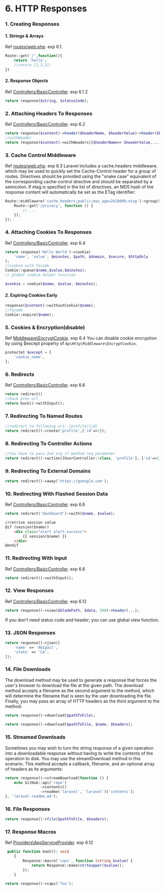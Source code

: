 # 6. HTTP Responses

### 1. Creating Responses

#### 1. Strings & Arrays
Ref [routes/web.php](../../routes/web.php). exp 6.1.
```php
Route::get('/',function(){
    return 'hello';
    //return [1,2,3];
})
```

#### 2. Response Objects
Ref [Controllers/BasicController](../../app/Http/Controllers/BasicController.php). exp 6.1.2
```php
return response($string, $statusCode);
```

### 2. Attaching Headers To Responses
Ref [Controllers/BasicController](../../app/Http/Controllers/BasicController.php). exp 6.2

```php
return response($content)->header($headerName, $headerValue)->header($headName2, $headerValue2);
//withHeader
return response($content)->withHeaders([$headerName=> $headerValue,...]);
```

### 3. Cache Control Middleware
Ref [routes/web.php](../../routes/web.php). exp 6.3
Laravel includes a cache.headers middleware, which may be used to quickly set the Cache-Control 
header for a group of routes. Directives should be provided using the "snake case" equivalent of 
the corresponding cache-control directive and should be separated by a semicolon. If etag is 
specified in the list of directives, an MD5 hash of the response content will automatically be 
set as the ETag identifier:
```php
Route::middleware('cache.headers:public;max_age=2628000;etag')->group(function () {
    Route::get('/privacy', function () {
        // ...
    });
});
```

### 4. Attaching Cookies To Responses
Ref [Controllers/BasicController](../../app/Http/Controllers/BasicController.php). exp 6.4

```php
return response('Hello World')->cookie(
    'name', 'value', $minutes, $path, $domain, $secure, $httpOnly
);
//cookie with facade
Cookie::queue($name,$value,$minutes);
// global cookie helper function

$cookie = cookie($name, $value, $minutes);
```

#### 2. Expiring Cookies Early
```php
response($content)->withoutCookie($name);
//facade
Cookie::expire($name);
```

### 5. Cookies & Encryption(disable)
Ref [Middleware\EncryptCookie](../../app/Http/Middleware/EncryptCookies.php). exp 6.4
You can disable cookie encryption by using $except property of `Ap\Http\Middleware\EncryptCookie`.
```php
protectet $except = [
    'cookie_name',
];
```

### 6. Redirects

Ref [Controllers/BasicController](../../app/Http/Controllers/BasicController.php). exp 6.6
```php
return redirect()
//back prev url
return back()->withInput();
```

### 7. Redirecting To Named Routes
```php
//redirect to following uri: /profile/{id}
return redirect()->route('profile',['id'=>1]);
```

### 8. Redirecting To Controller Actions

```php
//You have to pass 2nd arg if method req parameter
return redirect()->action([UserController::class, 'profile'], ['id'=>1])
```

### 9. Redirecting To External Domains
```php
return redirect()->away('https://gooogle.com');
```

### 10. Redirecting With Flashed Session Data
Ref [Controllers/BasicController](../../app/Http/Controllers/BasicController.php). exp 6.6

```php
return redirect('dashboard')->with($name, $value);
```
```html
//retrive session value
@if (session($name))
    <div class="alert alert-success">
        {{ session($name) }}
    </div>
@endif
```

### 11. Redirecting With Input
Ref [Controllers/BasicController](../../app/Http/Controllers/BasicController.php). exp 6.6
```php
return redirect()->withInput();
```

### 12. View Responses
Ref [Controllers/BasicController](../../app/Http/Controllers/BasicController.php). exp 6.12
```php
return response()->view($bladePath, $data, 200)->header(...);
```
If you don't need status code and header; you can use global view function.

### 13. JSON Responses
```php
return response()->json([
    'name' => 'Abigail',
    'state' => 'CA',
]);
```

### 14. File Downloads
The download method may be used to generate a response that forces the user's browser to download the
file at the given path. The download method accepts a filename as the second argument to the method, 
which will determine the filename that is seen by the user downloading the file. Finally, you may 
pass an array of HTTP headers as the third argument to the method:
```php
return response()->download($pathToFile);
 
return response()->download($pathToFile, $name, $headers);
```

### 15. Streamed Downloads
Sometimes you may wish to turn the string response of a given operation into a downloadable response without 
having to write the contents of the operation to disk. You may use the streamDownload method in this scenario. 
This method accepts a callback, filename, and an optional array of headers as its arguments:
```php
return response()->streamDownload(function () {
    echo GitHub::api('repo')
                ->contents()
                ->readme('laravel', 'laravel')['contents'];
}, 'laravel-readme.md');
```

### 16. File Responses
```php
return response()->file($pathToFile, $headers);
```

### 17. Response Macros
Ref [Providers\AppServiceProvider](../../app/Providers/AppServiceProvider.php). exp 6.12

```php
 public function boot(): void
    {
        Response::macro('caps', function (string $value) {
            return Response::make(strtoupper($value));
        });
    }
```
```php
return response()->caps('foo');
```